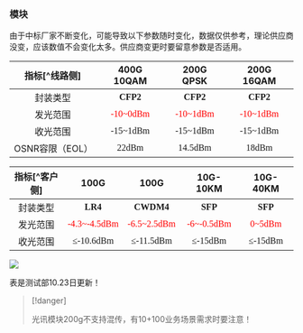 ### 模块

由于中标厂家不断变化，可能导致以下参数随时变化，数据仅供参考，理论供应商没变，应该数值不会变化太多。供应商变更时要留意参数是否适用。

|  指标[^线路侧]  |                   400G 10QAM                   |                   200G QPSK                    |                   200G 16QAM                   |
| :-------------: | :--------------------------------------------: | :--------------------------------------------: | :--------------------------------------------: |
|    封装类型     | <font face="等线"><strong>CFP2</strong></font> | <font face="等线"><strong>CFP2</strong></font> | <font face="等线"><strong>CFP2</strong></font> |
|    发光范围     | <font face="等线" color="red">-10~0dBm</font>  | <font face="等线" color="red">-10~1dBm</font>  | <font face="等线" color="red">-10~1dBm</font>  |
|    收光范围     |       <font face="等线">-15~1dBm</font>        |       <font face="等线">-15~1dBm</font>        |       <font face="等线">-15~1dBm</font>        |
| OSNR容限（EOL） |         <font face="等线">22dBm</font>         |        <font face="等线">14.5dBm</font>        |         <font face="等线">18dBm</font>         |

| 指标[^客户侧] |                       100G                        |                       100G                       |                    10G-10KM                     |                   10G-40KM                    |
| :-----------: | :-----------------------------------------------: | :----------------------------------------------: | :---------------------------------------------: | :-------------------------------------------: |
|   封装类型    |   <font face="等线"><strong>LR4</strong></font>   | <font face="等线"><strong>CWDM4</strong></font>  |  <font face="等线"><strong>SFP</strong></font>  | <font face="等线"><strong>SFP</strong></font> |
|   发光范围    | <font face="等线" color="red">-4.3~-4.5dBm</font> | <font face="等线" color="red">-6.5~2.5dBm</font> | <font face="等线" color="red">-6~-0.5dBm</font> |  <font face="等线" color="red">0~5dBm</font>  |
|   收光范围    |        <font face="等线">≤-10.6dBm</font>         |        <font face="等线">≤-11.5dBm</font>        |        <font face="等线">≤-15dBm</font>         |       <font face="等线">≤-15dBm</font>        |

<img src="https://gitbook-pic-1301999062.cos.ap-beijing.myqcloud.com/202311101649778.png"/> 

表是测试部10.23日更新！

> [!danger]
>
> 光讯模块200g不支持混传，有10+100业务场景需求时要注意！

